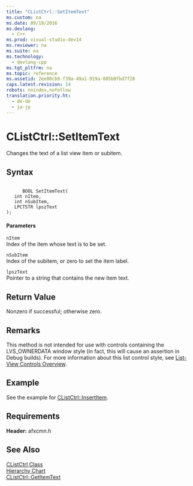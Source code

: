 ```yaml
---
title: "CListCtrl::SetItemText"
ms.custom: na
ms.date: 09/19/2016
ms.devlang: 
  - C++
ms.prod: visual-studio-dev14
ms.reviewer: na
ms.suite: na
ms.technology: 
  - devlang-cpp
ms.tgt_pltfrm: na
ms.topic: reference
ms.assetid: 2ee00cb9-f39a-49a1-919a-085b0fbd7f28
caps.latest.revision: 14
robots: noindex,nofollow
translation.priority.ht: 
  - de-de
  - ja-jp
---
```

# CListCtrl::SetItemText
Changes the text of a list view item or subitem.  
  
## Syntax  
  
```  
  
      BOOL SetItemText(  
   int nItem,  
   int nSubItem,  
   LPCTSTR lpszText   
);  
```  
  
#### Parameters  
 `nItem`  
 Index of the item whose text is to be set.  
  
 `nSubItem`  
 Index of the subitem, or zero to set the item label.  
  
 `lpszText`  
 Pointer to a string that contains the new item text.  
  
## Return Value  
 Nonzero if successful; otherwise zero.  
  
## Remarks  
 This method is not intended for use with controls containing the LVS_OWNERDATA window style (in fact, this will cause an assertion in Debug builds). For more information about this list control style, see [List-View Controls Overview](http://msdn.microsoft.com/library/windows/desktop/bb774735).  
  
## Example  
 See the example for [CListCtrl::InsertItem](../vs140/CListCtrl--InsertItem.md).  
  
## Requirements  
 **Header:** afxcmn.h  
  
## See Also  
 [CListCtrl Class](../vs140/CListCtrl-Class.md)   
 [Hierarchy Chart](../vs140/Hierarchy-Chart.md)   
 [CListCtrl::GetItemText](../vs140/CListCtrl--GetItemText.md)